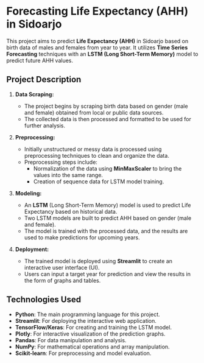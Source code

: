 # Forecasting Life Expectancy (AHH) in Sidoarjo

This project aims to predict **Life Expectancy (AHH)** in Sidoarjo based on birth data of males and females from year to year. It utilizes **Time Series Forecasting** techniques with an **LSTM (Long Short-Term Memory)** model to predict future AHH values.

## Project Description

1. **Data Scraping:**
   - The project begins by scraping birth data based on gender (male and female) obtained from local or public data sources.
   - The collected data is then processed and formatted to be used for further analysis.

2. **Preprocessing:**
   - Initially unstructured or messy data is processed using preprocessing techniques to clean and organize the data.
   - Preprocessing steps include:
     - Normalization of the data using **MinMaxScaler** to bring the values into the same range.
     - Creation of sequence data for LSTM model training.

3. **Modeling:**
   - An **LSTM** (Long Short-Term Memory) model is used to predict Life Expectancy based on historical data.
   - Two LSTM models are built to predict AHH based on gender (male and female).
   - The model is trained with the processed data, and the results are used to make predictions for upcoming years.

4. **Deployment:**
   - The trained model is deployed using **Streamlit** to create an interactive user interface (UI).
   - Users can input a target year for prediction and view the results in the form of graphs and tables.


## Technologies Used

- **Python**: The main programming language for this project.
- **Streamlit**: For deploying the interactive web application.
- **TensorFlow/Keras**: For creating and training the LSTM model.
- **Plotly**: For interactive visualization of the prediction graphs.
- **Pandas**: For data manipulation and analysis.
- **NumPy**: For mathematical operations and array manipulation.
- **Scikit-learn**: For preprocessing and model evaluation.
